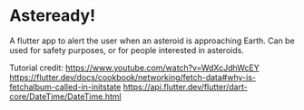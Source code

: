 # Asteready!

A flutter app to alert the user when an asteroid is approaching Earth.
Can be used for safety purposes, or for people interested in asteroids.

Tutorial credit:
https://www.youtube.com/watch?v=WdXcJdhWcEY
https://flutter.dev/docs/cookbook/networking/fetch-data#why-is-fetchalbum-called-in-initstate
https://api.flutter.dev/flutter/dart-core/DateTime/DateTime.html
